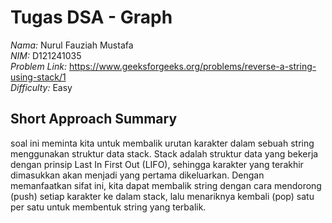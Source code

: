 # Tugas DSA - Graph

*Nama:* Nurul Fauziah Mustafa  
*NIM:* D121241035  
*Problem Link:* https://www.geeksforgeeks.org/problems/reverse-a-string-using-stack/1  
*Difficulty:* Easy    

## Short Approach Summary
soal ini meminta kita untuk membalik urutan karakter dalam sebuah string menggunakan struktur data stack. Stack adalah struktur data yang bekerja dengan prinsip Last In First Out (LIFO), sehingga karakter yang terakhir dimasukkan akan menjadi yang pertama dikeluarkan. Dengan memanfaatkan sifat ini, kita dapat membalik string dengan cara mendorong (push) setiap karakter ke dalam stack, lalu menariknya kembali (pop) satu per satu untuk membentuk string yang terbalik.
